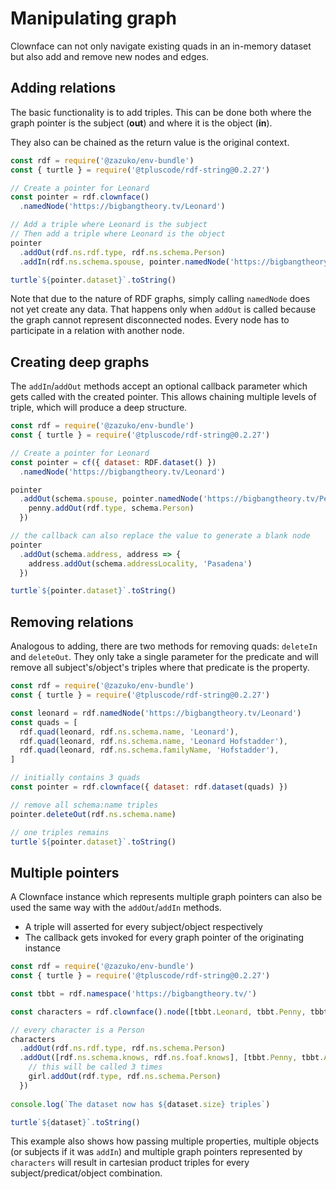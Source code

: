 # Manipulating graph

Clownface can not only navigate existing quads in an in-memory dataset but also add and remove new nodes and edges.

## Adding relations

The basic functionality is to add triples. This can be done both where the graph pointer is the subject (**out**) and where it is the object (**in**).

They also can be chained as the return value is the original context.

<run-kit>

```js
const rdf = require('@zazuko/env-bundle')
const { turtle } = require('@tpluscode/rdf-string@0.2.27')

// Create a pointer for Leonard
const pointer = rdf.clownface()
  .namedNode('https://bigbangtheory.tv/Leonard')

// Add a triple where Leonard is the subject
// Then add a triple where Leonard is the object
pointer
  .addOut(rdf.ns.rdf.type, rdf.ns.schema.Person)
  .addIn(rdf.ns.schema.spouse, pointer.namedNode('https://bigbangtheory.tv/Penny'))

turtle`${pointer.dataset}`.toString()
```

</run-kit>

Note that due to the nature of RDF graphs, simply calling `namedNode` does not yet create any data. That happens only when `addOut` is called because the graph cannot represent disconnected nodes. Every node has to participate in a relation with another node.

## Creating deep graphs

The `addIn`/`addOut` methods accept an optional callback parameter which gets called with the created pointer. This allows chaining multiple levels of triple, which will produce a deep structure.

<run-kit>

```js
const rdf = require('@zazuko/env-bundle')
const { turtle } = require('@tpluscode/rdf-string@0.2.27')

// Create a pointer for Leonard
const pointer = cf({ dataset: RDF.dataset() })
  .namedNode('https://bigbangtheory.tv/Leonard')

pointer
  .addOut(schema.spouse, pointer.namedNode('https://bigbangtheory.tv/Penny'), penny => {
    penny.addOut(rdf.type, schema.Person)
  })

// the callback can also replace the value to generate a blank node
pointer
  .addOut(schema.address, address => {
    address.addOut(schema.addressLocality, 'Pasadena')
  })

turtle`${pointer.dataset}`.toString()
```

</run-kit>

## Removing relations

Analogous to adding, there are two methods for removing quads: `deleteIn` and `deleteOut`. They only take a single parameter for the predicate and will remove all subject's/object's triples where that predicate is the property.

<run-kit>

```js
const rdf = require('@zazuko/env-bundle')
const { turtle } = require('@tpluscode/rdf-string@0.2.27')

const leonard = rdf.namedNode('https://bigbangtheory.tv/Leonard')
const quads = [
  rdf.quad(leonard, rdf.ns.schema.name, 'Leonard'),
  rdf.quad(leonard, rdf.ns.schema.name, 'Leonard Hofstadder'),
  rdf.quad(leonard, rdf.ns.schema.familyName, 'Hofstadder'),
]

// initially contains 3 quads
const pointer = rdf.clownface({ dataset: rdf.dataset(quads) })

// remove all schema:name triples
pointer.deleteOut(rdf.ns.schema.name)

// one triples remains
turtle`${pointer.dataset}`.toString()
```

</run-kit>

## Multiple pointers

A Clownface instance which represents multiple graph pointers can also be used the same way with the `addOut`/`addIn` methods.

- A triple will asserted for every subject/object respectively
- The callback gets invoked for every graph pointer of the originating instance

<run-kit>

```js
const rdf = require('@zazuko/env-bundle')
const { turtle } = require('@tpluscode/rdf-string@0.2.27')

const tbbt = rdf.namespace('https://bigbangtheory.tv/') 

const characters = rdf.clownface().node([tbbt.Leonard, tbbt.Penny, tbbt.Stewart])

// every character is a Person
characters
  .addOut(rdf.ns.rdf.type, rdf.ns.schema.Person)
  .addOut([rdf.ns.schema.knows, rdf.ns.foaf.knows], [tbbt.Penny, tbbt.Amy], girl => {
    // this will be called 3 times
    girl.addOut(rdf.type, rdf.ns.schema.Person)
  })
  
console.log(`The dataset now has ${dataset.size} triples`)

turtle`${dataset}`.toString()
```

</run-kit>

This example also shows how passing multiple properties, multiple objects (or subjects if it was `addIn`) and multiple graph pointers represented by `characters` will result in cartesian product triples for every subject/predicat/object combination.
